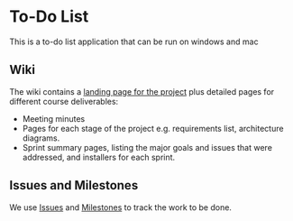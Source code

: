 # To-Do List

This is a to-do list application that can be run on windows and mac

## Wiki

The wiki contains a [landing page for the project](https://git.uwaterloo.ca/m48shari/cs346-project/-/wikis/home) plus detailed pages for different course deliverables:

* Meeting minutes
* Pages for each stage of the project e.g. requirements list, architecture diagrams.
* Sprint summary pages, listing the major goals and issues that were addressed, and installers for each sprint.

## Issues and Milestones

We use [Issues](https://git.uwaterloo.ca/m48shari/cs346-project/-/issues) and [Milestones](https://git.uwaterloo.ca/m48shari/cs346-project/-/milestones) to track the work to be done.

